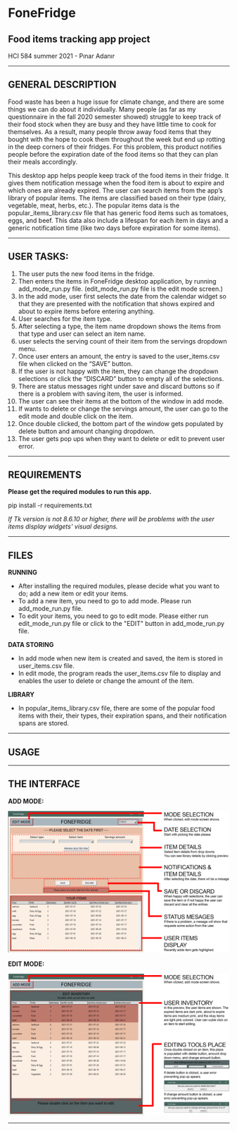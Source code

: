 # FoneFridge
## Food items tracking app project 
HCI 584 summer 2021 - Pınar Adanır

-------
## GENERAL DESCRIPTION

Food waste has been a huge issue for climate change, and there are some things we can do about it individually. Many people (as far as my questionnaire in the fall 2020 semester showed) struggle to keep track of their food stock when they are busy and they have little time to cook for themselves. As a result, many people throw away food items that they bought with the hope to cook them throughout the week but end up rotting in the deep corners of their fridges. For this problem, this product notifies people before the expiration date of the food items so that they can plan their meals accordingly. 

This desktop app helps people keep track of the food items in their fridge. It gives them notification message when the food item is about to expire and which ones are already expired. The user can search items from the app’s library of popular items. The items are classified based on their type (dairy, vegetable, meat, herbs, etc.). The popular items data is the popular_items_library.csv file that has generic food items such as tomatoes, eggs, and beef. This data also include a lifespan for each item in days and a generic notification time (like two days before expiration for some items).

---------------

## USER TASKS:

1. The user puts the new food items in the fridge.
2. Then enters the items in FoneFridge desktop application, by running add_mode_run.py file. (edit_mode_run.py file is the edit mode screen.)
4. In the add mode, user first selects the date from the calendar widget so that they are presented with the notification that shows expired and about to expire items before entering anything.
5. User searches for the item type.
6. After selecting a type, the item name dropdown shows the items from that type and user can select an item name.
7. user selects the serving count of their item from the servings dropdown menu.
8. Once user enters an amount, the entry is saved to the user_items.csv file when clicked on the “SAVE” button. 
9. If the user is not happy with the item, they can change the dropdown selections or click the “DISCARD” button to empty all of the selections.
10. There are status messages right under save and discard buttons so if there is a problem with saving item, the user is informed.
11. The user can see their items at the bottom of the window in add mode.
12. If wants to delete or change the servings amount, the user can go to the edit mode and double click on the item.
13. Once double clicked, the bottom part of the window gets populated by delete button and amount changing dropdown.
14. The user gets pop ups when they want to delete or edit to prevent user error.

-------
## REQUIREMENTS

**Please get the required modules to run this app.**

pip install -r requirements.txt

*If Tk version is not 8.6.10 or higher, there will be problems with the user items display widgets' visual designs.*

---------

## FILES

**RUNNING**

* After installing the required modules, please decide what you want to do; add a new item or edit your items. 
* To add a new item, you need to go to add mode. Please run add_mode_run.py file. 
* To edit your items, you need to go to edit mode. Please either run edit_mode_run.py file or click to the "EDIT" button in add_mode_run.py file.

**DATA STORING**

* In add mode when new item is created and saved, the item is stored in user_items.csv file.
* In edit mode, the program reads the user_items.csv file to display and enables the user to delete or change the amount of the item.

**LIBRARY**

* In popular_items_library.csv file, there are some of the popular food items with their, their types, their expiration spans, and their notification spans are stored.

-----------

## USAGE


----------

## THE INTERFACE

**ADD MODE:**

![image info](./tutorial_images/add_mode_interface.png)

**EDIT MODE:**

![image info](./tutorial_images/edit_mode_interface.png)

-----------

